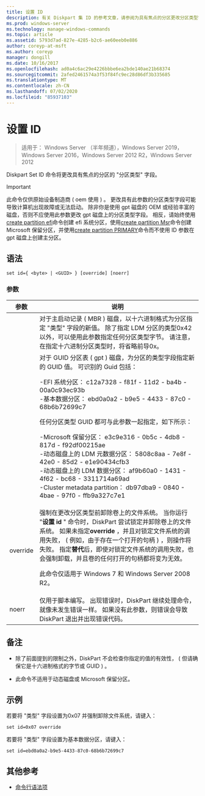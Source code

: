 ```yaml
---
title: 设置 ID
description: 有关 Diskpart 集 ID 的参考文章，请参阅为具有焦点的分区更改分区类型字段。
ms.prod: windows-server
ms.technology: manage-windows-commands
ms.topic: article
ms.assetid: 5793d7ad-827e-4285-b2c6-ae60eeb0e886
author: coreyp-at-msft
ms.author: coreyp
manager: dongill
ms.date: 10/16/2017
ms.openlocfilehash: ad0a4c6ac29e4226bbbe6ea2bde140ae21b68374
ms.sourcegitcommit: 2afed2461574a3f53f84fc9ec28d86df3b335685
ms.translationtype: MT
ms.contentlocale: zh-CN
ms.lasthandoff: 07/02/2020
ms.locfileid: "85937103"
---
```

# <a name="set-id"></a>设置 ID

> 适用于： Windows Server （半年频道），Windows Server 2019，Windows Server 2016，Windows Server 2012 R2，Windows Server 2012

Diskpart Set ID 命令将更改具有焦点的分区的 "分区类型" 字段。

> [!IMPORTANT]
> 此命令仅供原始设备制造商 \( oem 使用 \) 。 更改具有此参数的分区类型字段可能导致计算机出现故障或无法启动。 除非你是使用 gpt 磁盘的 OEM 或经验丰富的磁盘，否则不应使用此参数更改 gpt 磁盘上的分区类型字段。 相反，请始终使用[create partition efi](create-partition-efi.md)命令创建 efi 系统分区，使用[create partition Msr](create-partition-msr.md)命令创建 Microsoft 保留分区，并使用[create partition PRIMARY](create-partition-primary.md)命令而不使用 ID 参数在 gpt 磁盘上创建主分区。



## <a name="syntax"></a>语法

```
set id={ <byte> | <GUID> } [override] [noerr]
```

### <a name="parameters"></a>参数

| 参数 |                                                                                                                                                                                                                                                                                                                                                                   说明                                                                                                                                                                                                                                                                                                                                                                   |
|-----------|-------------------------------------------------------------------------------------------------------------------------------------------------------------------------------------------------------------------------------------------------------------------------------------------------------------------------------------------------------------------------------------------------------------------------------------------------------------------------------------------------------------------------------------------------------------------------------------------------------------------------------------------------------------------------------------------------------------------------------------------------|
|  <byte>   |                                                                                                                                                                                                       对于主启动记录 \( MBR \) 磁盘，以十六进制格式为分区指定 "类型" 字段的新值。 除了指定 LDM 分区的类型0x42 以外，可以使用此参数指定任何分区类型字节。 请注意，在指定十六进制分区类型时，将省略前导0x。                                                                                                                                                                                                       |
|  <GUID>   | 对于 GUID 分区表 \( gpt \) 磁盘，为分区的类型字段指定新的 GUID 值。 可识别的 Guid 包括：<p>-EFI 系统分区： c12a7328 \- f81f \- 11d2 \- ba4b \- 00a0c93ec93b<br />-基本数据分区： ebd0a0a2 \- b9e5 \- 4433 \- 87c0 \- 68b6b72699c7<p>任何分区类型 GUID 都可与此参数一起指定，如下所示：<p>-Microsoft 保留分区： e3c9e316 \- 0b5c \- 4db8 \- 817d \- f92df00215ae<br />-动态磁盘上的 LDM 元数据分区： 5808c8aa \- 7e8f \- 42e0 \- 85d2 \- e1e90434cfb3<br />-动态磁盘上的 LDM 数据分区： af9b60a0 \- 1431 \- 4f62 \- bc68 \- 3311714a69ad<br />-Cluster metadata partition： db97dba9 \- 0840 \- 4bae \- 97f0 \- ffb9a327c7e1 |
| override  |                                                                强制在更改分区类型前卸除卷上的文件系统。 当你运行 "**设置 id** " 命令时，DiskPart 尝试锁定并卸除卷上的文件系统。 如果未指定**override** ，并且对锁定文件系统的调用失败， \( 例如，由于存在一个打开的句柄 \) ，则操作将失败。 指定**替代**后，即使对锁定文件系统的调用失败，也会强制卸载，并且卷的任何打开的句柄都将变为无效。<p>此命令仅适用于 Windows 7 和 Windows Server 2008 R2。                                                                 |
|   noerr   |                                                                                                                                                                                                                                                                    仅用于脚本编写。 出现错误时，DiskPart 继续处理命令，就像未发生错误一样。 如果没有此参数，则错误会导致 DiskPart 退出并出现错误代码。                                                                                                                                                                                                                                                                    |

## <a name="remarks"></a>备注

-   除了前面提到的限制之外，DiskPart 不会检查你指定的值的有效性， \( 但请确保它是十六进制格式的字节或 GUID \) 。

-   此命令不适用于动态磁盘或 Microsoft 保留分区。

## <a name="examples"></a>示例
若要将 "类型" 字段设置为0x07 并强制卸除文件系统，请键入：

```
set id=0x07 override
```

若要将 "类型" 字段设置为基本数据分区，请键入：

```
set id=ebd0a0a2-b9e5-4433-87c0-68b6b72699c7
```

## <a name="additional-references"></a>其他参考
- [命令行语法项](command-line-syntax-key.md)




